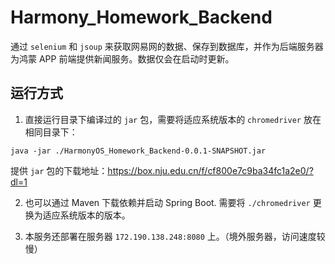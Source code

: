 # Harmony_Homework_Backend

通过 `selenium` 和 `jsoup` 来获取网易网的数据、保存到数据库，并作为后端服务器为鸿蒙 APP 前端提供新闻服务。数据仅会在启动时更新。

## 运行方式

1. 直接运行目录下编译过的 `jar` 包，需要将适应系统版本的 `chromedriver` 放在相同目录下：
```shell
java -jar ./HarmonyOS_Homework_Backend-0.0.1-SNAPSHOT.jar
```
提供 `jar` 包的下载地址：https://box.nju.edu.cn/f/cf800e7c9ba34fc1a2e0/?dl=1

2. 也可以通过 Maven 下载依赖并启动 Spring Boot. 需要将 `./chromedriver` 更换为适应系统版本的版本。

3. 本服务还部署在服务器 `172.190.138.248:8080` 上。（境外服务器，访问速度较慢）